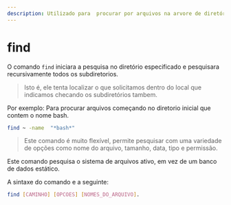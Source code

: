 ```yaml
---
description: Utilizado para  procurar por arquivos na arvore de diretórios.
---
```


# find

O comando `find` iniciara a pesquisa no diretório especificado e pesquisara recursivamente todos os subdiretorios.

> Isto é, ele tenta localizar o que solicitamos dentro do local que indicamos checando os subdiretórios tambem.

Por exemplo: Para procurar arquivos começando no diretorio inicial que contem o nome bash.

```bash
find ~ -name  "*bash*"
```

> Este comando é muito flexível, permite pesquisar com uma variedade de opções como nome do arquivo, tamanho, data, tipo e permissão.

Este comando pesquisa o sistema de arquivos ativo, em vez de um banco de dados estático.

A sintaxe do comando e a seguinte:

```bash
find [CAMINHO] [OPCOES] [NOMES_DO_ARQUIVO].
```
